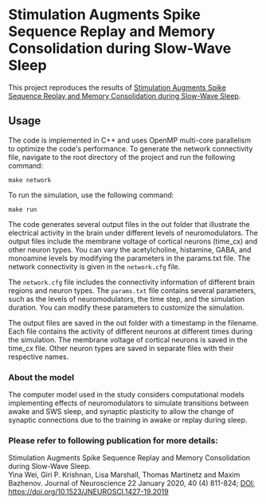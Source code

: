
# Stimulation Augments Spike Sequence Replay and Memory Consolidation during Slow-Wave Sleep

This project reproduces the results of [Stimulation Augments Spike Sequence Replay and Memory Consolidation during Slow-Wave Sleep](https://www.jneurosci.org/content/40/4/811).

## Usage

The code is implemented in C++ and uses OpenMP multi-core parallelism to optimize the code's performance.
To generate the network connectivity file, navigate to the root directory of the project and run the following command: 

`make network`

To run the simulation, use the following command:

`make run` 

The code generates several output files in the out folder that illustrate the electrical activity in the brain under different levels of neuromodulators. The output files include the membrane voltage of cortical neurons (time_cx) and other neuron types. You can vary the acetylcholine, histamine, GABA, and monoamine levels by modifying the parameters in the params.txt file. The network connectivity is given in the `network.cfg` file.

The `network.cfg` file includes the connectivity information of different brain regions and neuron types. The `params.txt` file contains several parameters, such as the levels of neuromodulators, the time step, and the simulation duration. You can modify these parameters to customize the simulation.

The output files are saved in the out folder with a timestamp in the filename. Each file contains the activity of different neurons at different times during the simulation. The membrane voltage of cortical neurons is saved in the time_cx file. Other neuron types are saved in separate files with their respective names.

### About the model

The computer model used in the study considers computational models implementing effects of neuromodulators to simulate transitions between awake and SWS sleep, and synaptic plasticity to allow the change of synaptic connections due to the training in awake or replay during sleep. 


### Please refer to following publication for more details:

Stimulation Augments Spike Sequence Replay and Memory Consolidation during Slow-Wave Sleep.<br>
Yina Wei, Giri P. Krishnan, Lisa Marshall, Thomas Martinetz and Maxim Bazhenov. Journal of Neuroscience 22 January 2020, 40 (4) 811-824; [DOI: https://doi.org/10.1523/JNEUROSCI.1427-19.2019 ](https://doi.org/10.1523/JNEUROSCI.1427-19.2019)
